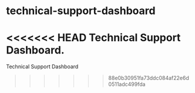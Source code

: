 # technical-support-dashboard
<<<<<<< HEAD
Technical Support Dashboard.
=======
Technical Support Dashboard
>>>>>>> 88e0b30951fa73ddc084af22e6d0511adc499fda
